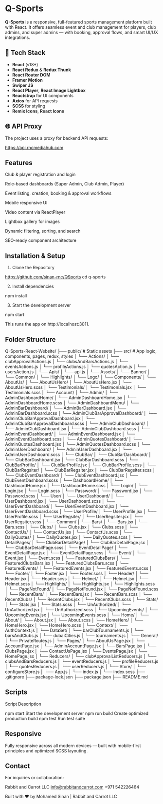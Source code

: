 # Q-Sports

**Q-Sports** is a responsive, full-featured sports management platform built with React. It offers seamless event and club management for players, club admins, and super admins — with booking, approval flows, and smart UI/UX integrations.

## 🔧 Tech Stack

- **React** (v18+)
- **React Redux** & **Redux Thunk**
- **React Router DOM**
- **Framer Motion**
- **Swiper JS**
- **React Player**, **React Image Lightbox**
- **Reactstrap** for UI components
- **Axios** for API requests
- **SCSS** for styling
- **Remix Icons**, **React Icons**

## 🌐 API Proxy

The project uses a proxy for backend API requests:

https://api.rncmediahub.com


## Features

Club & player registration and login

Role-based dashboards (Super Admin, Club Admin, Player)

Event listing, creation, booking & approval workflows

Mobile responsive UI

Video content via ReactPlayer

Lightbox gallery for images

Dynamic filtering, sorting, and search

SEO-ready component architecture


## Installation & Setup

1. Clone the Repository

https://github.com/sinan-rnc/QSports
cd q-sports

2. Install dependencies

npm install

3. Start the development server

npm start

This runs the app on http://localhost:3011.

## Folder Structure

Q-Sports-React-Website/
├── public/            # Static assets
├── src/               # App logic, components, pages, redux, styles
│   └── Actions/
│       └── clubApprovalActions.js
│       └── clubsAndBarsActions.js
│       └── eventsActions.js
│       └── profileActions.js
│       └── quotesAction.js
│       └── usersAction.js
│   └── Apis/
│       └── api.js
│   └── Assets/
│       └── Banner/
│       └── Common/
│       └── Highlights/
│       └── Logo/
│   └── Components/
│       └── AboutUs/
│           └── AboutUsHero/
│               └── AboutUsHero.jsx
│               └── AboutUsHero.scss
│           └── Testimonials/
│               └── Testimonials.jsx
│               └── Testimonials.scss
│       └── Account/
│           └── Admin/
│               └── AdminDashboardHome/
│                   └── AdminDashboardHome.jsx
│                   └── AdminDashboardHome.scss
│               └── AdminDashboardMenu/
│                   └── AdminBarDashboard/
│                       └── AdminBarDashboard.jsx
│                       └── AdminBarDashboard.scss
│                   └── AdminClubBarApprovalDashboard/
│                       └── AdminClubBarApprovalDashboard.jsx
│                       └── AdminClubBarApprovalDashboard.scss
│                   └── AdminClubDashboard/
│                       └── AdminClubDashboard.jsx
│                       └── AdminClubDashboard.scss
│                   └── AdminEventDashboard/
│                       └── AdminEventDashboard.jsx
│                       └── AdminEventDashboard.scss
│                   └── AdminQuotesDashboard/
│                       └── AdminQuotesDashboard.jsx
│                       └── AdminQuotesDashboard.scss
│                   └── AdminUserDashboard/
│                       └── AdminUserDashboard.jsx
│                       └── AdminUserDashboard.scss
│           └── ClubBar/
│               └── ClubBarDashboard/
│                   └── ClubBarDashboard.jsx
│                   └── ClubBarDashboard.scss
│               └── ClubBarProfile/
│                   └── ClubBarProfile.jsx
│                   └── ClubBarProfile.scss
│               └── ClubBarRegsiter/
│                   └── ClubBarRegsiter.jsx
│                   └── ClubBarRegsiter.scss
│               └── ClubEventDashboard/
│                   └── ClubEventDashboard.jsx
│                   └── ClubEventDashboard.scss
│           └── DashboardHome/
│               └── DashboardHome.jsx
│               └── DashboardHome.scss
│           └── Login/
│               └── Login.jsx
│               └── Login.scss
│           └── Password/
│               └── Password.jsx
│               └── Password.scss
│           └── User/
│               └── UserDashboard/
│                   └── UserDashboard.jsx
│                   └── UserDashboard.scss
│               └── UserEventDashboard/
│                   └── UserEventDashboard.jsx
│                   └── UserEventDashboard.scss
│               └── UserProfile/
│                   └── UserProfile.jsx
│                   └── UserProfile.scss
│               └── UserRegsiter/
│                   └── UserRegsiter.jsx
│                   └── UserRegsiter.scss
│       └── Common/
│           └── Bars/
│               └── Bars.jsx
│               └── Bars.scss
│           └── Clubs/
│               └── Clubs.jsx
│               └── Clubs.scss
│           └── ContactUs/
│               └── ContactUs.jsx
│               └── ContactUs.scss
│           └── DailyQuotes/
│               └── DailyQuotes.jsx
│               └── DailyQuotes.scss
│           └── DetailPages/
│               └── ClubBarDetailPage/
│                   └── ClubBarDetailPage.jsx
│                   └── ClubBarDetailPage.scss
│               └── EventDetailPage/
│                   └── EventDetailPage.jsx
│                   └── EventDetailPage.scss
│           └── Event/
│               └── Event.jsx
│               └── Event.scss
│           └── FeaturedClubsBars/
│               └── FeaturedClubsBars.jsx
│               └── FeaturedClubsBars.scss
│           └── FeaturedEvents/
│               └── FeaturedEvents.jsx
│               └── FeaturedEvents.scss
│           └── Footer/
│               └── Footer.jsx
│               └── Footer.scss
│           └── Header/
│               └── Header.jsx
│               └── Header.scss
│           └── Helmet/
│               └── Helmet.jsx
│               └── Helmet.scss
│           └── Highlights/
│               └── Highlights.jsx
│               └── Highlights.scss
│           └── PageNotFound/
│               └── PageNotFound.jsx
│               └── PageNotFound.scss
│           └── RecentBars/
│               └── RecentBars.jsx
│               └── RecentBars.scss
│           └── RecentClubs/
│               └── RecentClubs.jsx
│               └── RecentClubs.scss
│           └── Stats/
│               └── Stats.jsx
│               └── Stats.scss
│           └── UnAuthorized/
│               └── UnAuthorized.jsx
│               └── UnAuthorized.scss
│           └── UpcomingEvents/
│               └── UpcomingEvents.jsx
│               └── UpcomingEvents.scss
│       └── Home/
│           └── About/
│               └── About.jsx
│               └── About.scss
│           └── HomeHero/
│               └── HomeHero.jsx
│               └── HomeHero.scss
│   └── Context/
│       └── AuthContext.js
│   └── DataSet/
│       └── barClubTournaments.js
│       └── barsAndClubs.js
│       └── dubaiCities.js
│       └── tournaments.js
│   └── General/
│       └── PrivateRoutes.js
│   └── Pages/
│       └── AboutUsPage.jsx
│       └── AccountPage.jsx
│       └── AdminAccountPage.jsx
│       └── BarsPage.jsx
│       └── ClubsPage.jsx
│       └── ContactUsPage.jsx
│       └── EventsPage.jsx
│       └── HomePage.jsx
│   └── Reducers/
│       └── clubApprovalListReducers.js
│       └── clubsAndBarsReducers.js
│       └── eventReducers.js
│       └── profileReducers.js
│       └── quotesReducers.js
│       └── userReducers.js
│   └── Store/
│       └── configureStore.js
│   └── App.js
│   └── index.js
│   └── index.scss
├── .gitignore
├── package-lock.json
├── package.json
├── README.md


## Scripts

Script             Description

npm start	       Start the development server
npm run build	   Create optimized production build
npm test	       Run test suite


## Responsive

Fully responsive across all modern devices — built with mobile-first principles and optimized SCSS layouting.


## Contact
For inquiries or collaboration:

Rabbit and Carrot LLC
info@rabbitandcarrot.com
+971 542226464


Built with ❤️ by Mohamed Sinan | Rabbit and Carrot LLC